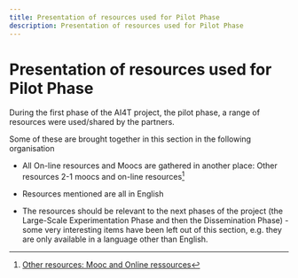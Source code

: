```yaml
---
title: Presentation of resources used for Pilot Phase
description: Presentation of resources used for Pilot Phase
---
```

# Presentation of resources used for Pilot Phase

During the first phase of the AI4T project, the pilot phase, a range of resources were used/shared by the partners.

Some of these are brought together in this section in the following
organisation

-   All On-line resources and Moocs are gathered in another place: Other resources 2-1 moocs and on-line resources[^1]

-   Resources mentioned are all in English

-   The resources should be relevant to the next phases of the project (the Large-Scale Experimentation Phase and then the Dissemination Phase) - some very interesting items have been left out of this section, e.g. they are only available in a language other than English.

[^1]: [Other resources: Mooc and Online ressources](../2-Moocs-and-online-resources/2-1-Moocs-and-on-line-ressources-list.en.md)
